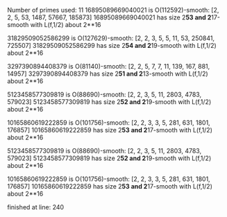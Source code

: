 Number of primes used: 11
16895089669040021 is O(112592)-smooth:
	 [2, 2, 5, 53, 1487, 57667, 185873]
16895089669040021 has size 2**53 and 2**17-smooth with L(f,1/2) about 2**16

31829509052586299 is O(127629)-smooth:
	 [2, 2, 3, 5, 5, 11, 53, 250841, 725507]
31829509052586299 has size 2**54 and 2**19-smooth with L(f,1/2) about 2**16

3297390894408379 is O(81140)-smooth:
	 [2, 2, 5, 7, 7, 11, 139, 167, 881, 14957]
3297390894408379 has size 2**51 and 2**13-smooth with L(f,1/2) about 2**16

5123458577309819 is O(88690)-smooth:
	 [2, 2, 3, 5, 11, 2803, 4783, 579023]
5123458577309819 has size 2**52 and 2**19-smooth with L(f,1/2) about 2**16

10165860619222859 is O(101756)-smooth:
	 [2, 2, 3, 3, 5, 281, 631, 1801, 176857]
10165860619222859 has size 2**53 and 2**17-smooth with L(f,1/2) about 2**16

5123458577309819 is O(88690)-smooth:
	 [2, 2, 3, 5, 11, 2803, 4783, 579023]
5123458577309819 has size 2**52 and 2**19-smooth with L(f,1/2) about 2**16

10165860619222859 is O(101756)-smooth:
	 [2, 2, 3, 3, 5, 281, 631, 1801, 176857]
10165860619222859 has size 2**53 and 2**17-smooth with L(f,1/2) about 2**16

finished at line: 240
